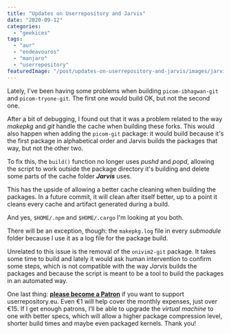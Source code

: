```yaml
---
title: "Updates on Userrepository and Jarvis"
date: "2020-09-12"
categories: 
  - "geekices"
tags: 
  - "aur"
  - "endeavouros"
  - "manjaro"
  - "userrepository"
featuredImage: "/post/updates-on-userrepository-and-jarvis/images/jarvis.jpg"
---
```


Lately, I've been having some problems when building `picom-ibhagwan-git` and `picom-tryone-git`. The first one would build OK, but not the second one.

After a bit of debugging, I found out that it was a problem related to the way _makepkg_ and _git_ handle the cache when building these forks. This would also happen when adding the `picom-git` package: it would build because it's the first package in alphabetical order and Jarvis builds the packages that way, but not the other two.

To fix this, the `build()` function no longer uses _pushd_ and _popd_, allowing the script to work outside the package directory it's building and delete some parts of the cache folder **_Jarvis_** uses.

This has the upside of allowing a better cache cleaning when building the packages. In a future commit, it will clean after itself better, up to a point it cleans every cache and artifact generated during a build.

And yes, `$HOME/.npm` and `$HOME/.cargo` I'm looking at you both.

There will be an exception, though: the `makepkg.log` file in every _submodule_ folder because I use it as a log file for the package build.

Unrelated to this issue is the removal of the `onivim2-git` package. It takes some time to build and lately it would ask human intervention to confirm some steps, which is not compatible with the way _Jarvis_ builds the packages and because the script is meant to be a tool to build the packages in an automated way.

One last thing: **[please become a Patron](https://www.patreon.com/brunomiguel)** if you want to support userrepository.eu. Even €1 will help cover the monthly expenses, just over €15. If I get enough patrons, I’ll be able to upgrade the _virtual machine_ to one with better specs, which will allow a higher package compression level, shorter build times and maybe even packaged kernels. Thank you!
